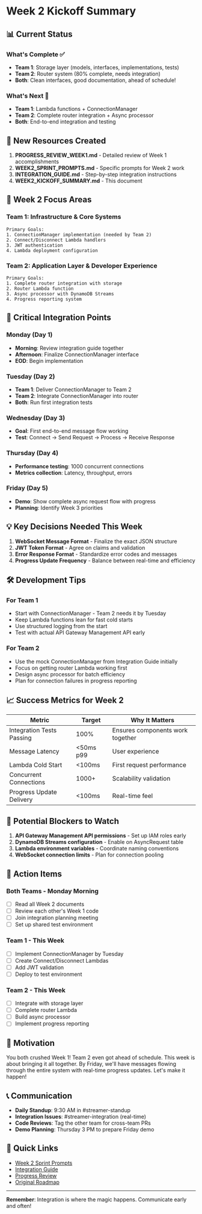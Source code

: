 # Week 2 Kickoff Summary

## 📊 Current Status

### What's Complete ✅
- **Team 1**: Storage layer (models, interfaces, implementations, tests)
- **Team 2**: Router system (80% complete, needs integration)
- **Both**: Clean interfaces, good documentation, ahead of schedule!

### What's Next 🚀
- **Team 1**: Lambda functions + ConnectionManager
- **Team 2**: Complete router integration + Async processor
- **Both**: End-to-end integration and testing

## 📁 New Resources Created

1. **PROGRESS_REVIEW_WEEK1.md** - Detailed review of Week 1 accomplishments
2. **WEEK2_SPRINT_PROMPTS.md** - Specific prompts for Week 2 work
3. **INTEGRATION_GUIDE.md** - Step-by-step integration instructions
4. **WEEK2_KICKOFF_SUMMARY.md** - This document

## 🎯 Week 2 Focus Areas

### Team 1: Infrastructure & Core Systems
```
Primary Goals:
1. ConnectionManager implementation (needed by Team 2)
2. Connect/Disconnect Lambda handlers  
3. JWT authentication
4. Lambda deployment configuration
```

### Team 2: Application Layer & Developer Experience
```
Primary Goals:
1. Complete router integration with storage
2. Router Lambda function
3. Async processor with DynamoDB Streams
4. Progress reporting system
```

## 🤝 Critical Integration Points

### Monday (Day 1)
- **Morning**: Review integration guide together
- **Afternoon**: Finalize ConnectionManager interface
- **EOD**: Begin implementation

### Tuesday (Day 2)
- **Team 1**: Deliver ConnectionManager to Team 2
- **Team 2**: Integrate ConnectionManager into router
- **Both**: Run first integration tests

### Wednesday (Day 3)
- **Goal**: First end-to-end message flow working
- **Test**: Connect → Send Request → Process → Receive Response

### Thursday (Day 4)
- **Performance testing**: 1000 concurrent connections
- **Metrics collection**: Latency, throughput, errors

### Friday (Day 5)
- **Demo**: Show complete async request flow with progress
- **Planning**: Identify Week 3 priorities

## 💡 Key Decisions Needed This Week

1. **WebSocket Message Format** - Finalize the exact JSON structure
2. **JWT Token Format** - Agree on claims and validation
3. **Error Response Format** - Standardize error codes and messages
4. **Progress Update Frequency** - Balance between real-time and efficiency

## 🛠️ Development Tips

### For Team 1
- Start with ConnectionManager - Team 2 needs it by Tuesday
- Keep Lambda functions lean for fast cold starts
- Use structured logging from the start
- Test with actual API Gateway Management API early

### For Team 2
- Use the mock ConnectionManager from Integration Guide initially
- Focus on getting router Lambda working first
- Design async processor for batch efficiency
- Plan for connection failures in progress reporting

## 📈 Success Metrics for Week 2

| Metric | Target | Why It Matters |
|--------|--------|----------------|
| Integration Tests Passing | 100% | Ensures components work together |
| Message Latency | <50ms p99 | User experience |
| Lambda Cold Start | <100ms | First request performance |
| Concurrent Connections | 1000+ | Scalability validation |
| Progress Update Delivery | <100ms | Real-time feel |

## 🚨 Potential Blockers to Watch

1. **API Gateway Management API permissions** - Set up IAM roles early
2. **DynamoDB Streams configuration** - Enable on AsyncRequest table
3. **Lambda environment variables** - Coordinate naming conventions
4. **WebSocket connection limits** - Plan for connection pooling

## 📝 Action Items

### Both Teams - Monday Morning
- [ ] Read all Week 2 documents
- [ ] Review each other's Week 1 code
- [ ] Join integration planning meeting
- [ ] Set up shared test environment

### Team 1 - This Week
- [ ] Implement ConnectionManager by Tuesday
- [ ] Create Connect/Disconnect Lambdas
- [ ] Add JWT validation
- [ ] Deploy to test environment

### Team 2 - This Week  
- [ ] Integrate with storage layer
- [ ] Complete router Lambda
- [ ] Build async processor
- [ ] Implement progress reporting

## 🎉 Motivation

You both crushed Week 1! Team 2 even got ahead of schedule. This week is about bringing it all together. By Friday, we'll have messages flowing through the entire system with real-time progress updates. Let's make it happen!

## 📞 Communication

- **Daily Standup**: 9:30 AM in #streamer-standup
- **Integration Issues**: #streamer-integration (real-time)
- **Code Reviews**: Tag the other team for cross-team PRs
- **Demo Planning**: Thursday 3 PM to prepare Friday demo

## 🔗 Quick Links

- [Week 2 Sprint Prompts](./WEEK2_SPRINT_PROMPTS.md)
- [Integration Guide](./INTEGRATION_GUIDE.md)
- [Progress Review](./PROGRESS_REVIEW_WEEK1.md)
- [Original Roadmap](./IMPLEMENTATION_ROADMAP.md)

---

**Remember**: Integration is where the magic happens. Communicate early and often! 